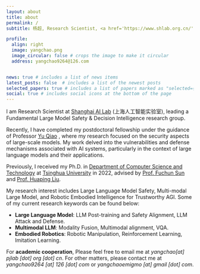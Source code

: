 ```yaml
---
layout: about
title: about
permalink: /
subtitle: 杨超, Research Scientist, <a href='https://www.shlab.org.cn/'>Shanghai AI Lab</a>. 

profile:
  align: right
  image: yangchao.png
  image_circular: false # crops the image to make it circular
  address: yangchao9264@126.com


news: true # includes a list of news items
latest_posts: false  # includes a list of the newest posts
selected_papers: true # includes a list of papers marked as "selected={true}"
social: true # includes social icons at the bottom of the page
---
```

I am Research Scientist at [Shanghai AI Lab](https://www.shlab.org.cn/) (上海人工智能实验室),
leading a Fundamental Large Model Safety & Decision Intelligence research group. 
<!-- I am also co-working with [Yu Qiao](https://scholar.google.com/citations?user=gFtI-8QAAAAJ&hl=zh-CN&oi=ao) from Shanghai AI Lab closely. -->
Recently, I have completed my postdoctoral fellowship under the guidance of Professor [Yu Qiao](https://scholar.google.com/citations?user=gFtI-8QAAAAJ&hl=zh-CN&oi=ao) , where my research focused on the security aspects of large-scale models. My work delved into the vulnerabilities and defense mechanisms associated with AI systems, particularly in the context of large language models and their applications.


Previously, I received my Ph.D. in [Department of Computer Science and Technology](https://www.cs.tsinghua.edu.cn/) at [Tsinghua University](https://www.tsinghua.edu.cn/) in 2022, advised by [Prof. Fuchun Sun](https://scholar.google.com/citations?hl=en&user=DbviELoAAAAJ&view_op=list_works&sortby=pubdate) and [Prof. Huaping Liu](https://sites.google.com/site/thuliuhuaping/). 

My research interest includes Large Language Model Safety, Multi-modal Large Model, and Robotic Embodied Intelligence for Trustworthy AGI.
Some of my current research keywords can be found below:
* **Large Language Model**: LLM Post-training and Safety Alignment, LLM Attack and Defense.
* **Multimodal LLM**: Modality Fusion, Multimodal alignment, VQA.
* **Embodied Robotics**: Robotic Manipulation, Reinforcement Learning, Imitation Learning.

For **academic cooperation**, Please feel free to email me at *yangchao[at] pjlab [dot] org [dot] cn*.
For other matters, please contact me at *yangchao9264 [at] 126 [dot] com* or *yangchaoemigmo [at] gmail [dot] com*. 

<!-- I was also fortunate to receive my undergraduate degree from Sichuan University -->
 <!-- I graduated from the [Department of Computer Science and Technology](https://www.cs.tsinghua.edu.cn/), Tsinghua University with a master’s degree and from Sichuan University with a bachelor’s degree. -->

<!-- I was fortunate enough to get the guidance of  -->
 <!-- and [Prof. Wenbing Huang](https://scholar.google.com/citations?user=0yNkmO4AAAAJ&hl=zh-CN) when pursuing my doctoral degree. -->
<!-- I received my Ph.D. in Computer Science at University of California, Los Angeles (UCLA) -->
